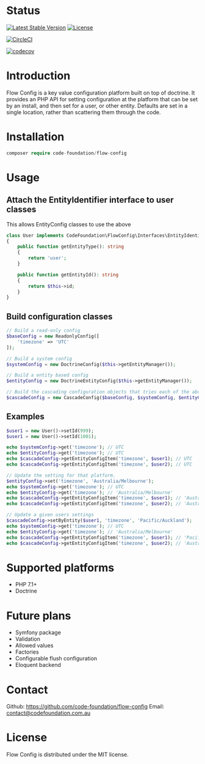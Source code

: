 # Status

[![Latest Stable Version](https://poser.pugx.org/code-foundation/flow-config/v/stable)](https://packagist.org/packages/code-foundation/flow-config) [![License](https://poser.pugx.org/code-foundation/flow-config/license)](https://packagist.org/packages/code-foundation/flow-config)

[![CircleCI](https://circleci.com/gh/code-foundation/flow-config.svg?style=svg)](https://circleci.com/gh/code-foundation/flow-config)

[![codecov](https://codecov.io/gh/code-foundation/flow-config/branch/master/graph/badge.svg)](https://codecov.io/gh/code-foundation/flow-config)

# Introduction

Flow Config is a key value configuration platform built on top of doctrine. It provides an PHP API for setting configuration
 at the platform that can be set by an install, and then set for a user, or other entity. Defaults are set in a single
 location, rather than scattering them through the code.

# Installation

```php
composer require code-foundation/flow-config
```

# Usage

## Attach the EntityIdentifier interface to user classes

This allows EntityConfig classes to use the above 

```php
class User implements CodeFoundation\FlowConfig\Interfaces\EntityIdentifier
{
    public function getEntityType(): string
    {
        return 'user';
    }

    public function getEntityId(): string
    {
        return $this->id;
    }
}

```

## Build configuration classes

```php
// Build a read-only config
$baseConfig = new ReadonlyConfig([
    'timezone' => 'UTC'
]);

// Build a system config
$systemConfig = new DoctrineConfig($this->getEntityManager());

// Build a entity based config
$entityConfig = new DoctrineEntityConfig($this->getEntityManager());

// Build the cascading configuration objects that tries each of the above in turn.
$cascadeConfig = new CascadeConfig($baseConfig, $systemConfig, $entityConfig);
```

## Examples

```php
$user1 = new User()->setId(999);
$user1 = new User()->setId(1001);

echo $systemConfig->get('timezone'); // UTC
echo $entityConfig->get('timezone'); // UTC
echo $cascadeConfig->getEntityConfigItem('timezone', $user1); // UTC
echo $cascadeConfig->getEntityConfigItem('timezone', $user2); // UTC

// Update the setting for that platform.
$entityConfig->set('timezone', 'Australia/Melbourne');
echo $systemConfig->get('timezone'); // UTC
echo $entityConfig->get('timezone'); // 'Australia/Melbourne'
echo $cascadeConfig->getEntityConfigItem('timezone', $user1); // 'Australia/Melbourne'
echo $cascadeConfig->getEntityConfigItem('timezone', $user2); // 'Australia/Melbourne'

// Update a given users settings
$cascadeConfig->setByEntity($user1, 'timezone', 'Pacific/Auckland');
echo $systemConfig->get('timezone'); // UTC
echo $entityConfig->get('timezone'); // 'Australia/Melbourne'
echo $cascadeConfig->getEntityConfigItem('timezone', $user1); // 'Pacific/Auckland'
echo $cascadeConfig->getEntityConfigItem('timezone', $user2); // 'Australia/Melbourne'
```

# Supported platforms
* PHP 7.1+
* Doctrine

# Future plans
* Symfony package
* Validation
* Allowed values
* Factories
* Configurable flush configuration
* Eloquent backend

# Contact

Github: https://github.com/code-foundation/flow-config
Email: contact@codefoundation.com.au

# License
Flow Config is distributed under the MIT license.